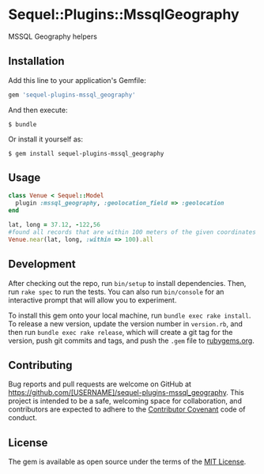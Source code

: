 # Sequel::Plugins::MssqlGeography

MSSQL Geography helpers

## Installation

Add this line to your application's Gemfile:

```ruby
gem 'sequel-plugins-mssql_geography'
```

And then execute:

    $ bundle

Or install it yourself as:

    $ gem install sequel-plugins-mssql_geography

## Usage
```ruby
class Venue < Sequel::Model
  plugin :mssql_geography, :geolocation_field => :geolocation
end

lat, long = 37.12, -122,56
#found all records that are within 100 meters of the given coordinates
Venue.near(lat, long, :within => 100).all
```

## Development

After checking out the repo, run `bin/setup` to install dependencies. Then, run `rake spec` to run the tests. You can also run `bin/console` for an interactive prompt that will allow you to experiment.

To install this gem onto your local machine, run `bundle exec rake install`. To release a new version, update the version number in `version.rb`, and then run `bundle exec rake release`, which will create a git tag for the version, push git commits and tags, and push the `.gem` file to [rubygems.org](https://rubygems.org).

## Contributing

Bug reports and pull requests are welcome on GitHub at https://github.com/[USERNAME]/sequel-plugins-mssql_geography. This project is intended to be a safe, welcoming space for collaboration, and contributors are expected to adhere to the [Contributor Covenant](http://contributor-covenant.org) code of conduct.


## License

The gem is available as open source under the terms of the [MIT License](http://opensource.org/licenses/MIT).

